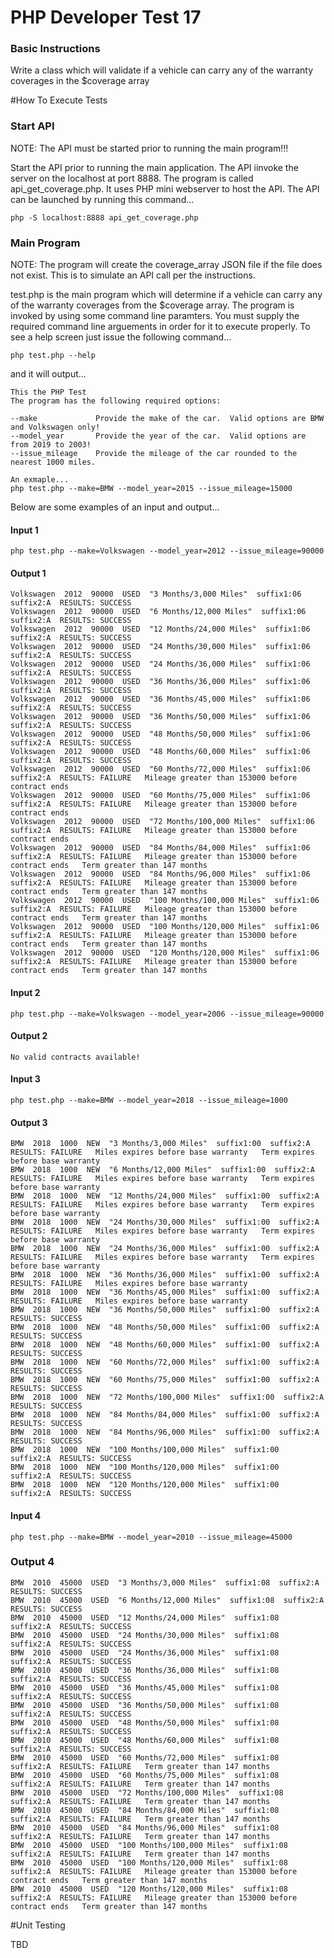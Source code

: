# PHP Developer Test 17

### Basic Instructions

Write a class which will validate if a vehicle can carry any of the warranty coverages in the $coverage array


#How To Execute Tests

### Start API

NOTE: The API must be started prior to running the main program!!!

Start the API prior to running the main application.  The API iinvoke the server on the localhost at port 8888.  The program is called api_get_coverage.php.  It uses PHP mini webserver to host the API.  The API can be launched by running this command... 

```
php -S localhost:8888 api_get_coverage.php
```

### Main Program

NOTE: The program will create the coverage_array JSON file if the file does not exist.  This is to simulate an API call per the instructions.

test.php is the main program which will determine if a vehicle can carry any of the warranty coverages from the $coverage array.  The program is invoked by using some command line paramters.  You must supply the required command line arguements in order for it to execute properly.  To see a help screen just issue the following command...

```
php test.php --help
```

and it will output...

```
This the PHP Test
The program has the following required options: 

--make             Provide the make of the car.  Valid options are BMW and Volkswagen only!
--model_year       Provide the year of the car.  Valid options are from 2019 to 2003!
--issue_mileage    Provide the mileage of the car rounded to the nearest 1000 miles.

An exmaple...
php test.php --make=BMW --model_year=2015 --issue_mileage=15000
```

Below are some examples of an input and output...

#### Input 1

```
php test.php --make=Volkswagen --model_year=2012 --issue_mileage=90000
```

#### Output 1

```
Volkswagen  2012  90000  USED  "3 Months/3,000 Miles"  suffix1:06  suffix2:A  RESULTS: SUCCESS   
Volkswagen  2012  90000  USED  "6 Months/12,000 Miles"  suffix1:06  suffix2:A  RESULTS: SUCCESS   
Volkswagen  2012  90000  USED  "12 Months/24,000 Miles"  suffix1:06  suffix2:A  RESULTS: SUCCESS   
Volkswagen  2012  90000  USED  "24 Months/30,000 Miles"  suffix1:06  suffix2:A  RESULTS: SUCCESS   
Volkswagen  2012  90000  USED  "24 Months/36,000 Miles"  suffix1:06  suffix2:A  RESULTS: SUCCESS   
Volkswagen  2012  90000  USED  "36 Months/36,000 Miles"  suffix1:06  suffix2:A  RESULTS: SUCCESS   
Volkswagen  2012  90000  USED  "36 Months/45,000 Miles"  suffix1:06  suffix2:A  RESULTS: SUCCESS   
Volkswagen  2012  90000  USED  "36 Months/50,000 Miles"  suffix1:06  suffix2:A  RESULTS: SUCCESS   
Volkswagen  2012  90000  USED  "48 Months/50,000 Miles"  suffix1:06  suffix2:A  RESULTS: SUCCESS   
Volkswagen  2012  90000  USED  "48 Months/60,000 Miles"  suffix1:06  suffix2:A  RESULTS: SUCCESS   
Volkswagen  2012  90000  USED  "60 Months/72,000 Miles"  suffix1:06  suffix2:A  RESULTS: FAILURE   Mileage greater than 153000 before contract ends   
Volkswagen  2012  90000  USED  "60 Months/75,000 Miles"  suffix1:06  suffix2:A  RESULTS: FAILURE   Mileage greater than 153000 before contract ends   
Volkswagen  2012  90000  USED  "72 Months/100,000 Miles"  suffix1:06  suffix2:A  RESULTS: FAILURE   Mileage greater than 153000 before contract ends   
Volkswagen  2012  90000  USED  "84 Months/84,000 Miles"  suffix1:06  suffix2:A  RESULTS: FAILURE   Mileage greater than 153000 before contract ends   Term greater than 147 months   
Volkswagen  2012  90000  USED  "84 Months/96,000 Miles"  suffix1:06  suffix2:A  RESULTS: FAILURE   Mileage greater than 153000 before contract ends   Term greater than 147 months   
Volkswagen  2012  90000  USED  "100 Months/100,000 Miles"  suffix1:06  suffix2:A  RESULTS: FAILURE   Mileage greater than 153000 before contract ends   Term greater than 147 months   
Volkswagen  2012  90000  USED  "100 Months/120,000 Miles"  suffix1:06  suffix2:A  RESULTS: FAILURE   Mileage greater than 153000 before contract ends   Term greater than 147 months   
Volkswagen  2012  90000  USED  "120 Months/120,000 Miles"  suffix1:06  suffix2:A  RESULTS: FAILURE   Mileage greater than 153000 before contract ends   Term greater than 147 months 
```

#### Input 2
```
php test.php --make=Volkswagen --model_year=2006 --issue_mileage=90000
```

#### Output 2

```
No valid contracts available!
```

#### Input 3

```
php test.php --make=BMW --model_year=2018 --issue_mileage=1000
```

#### Output 3

```
BMW  2018  1000  NEW  "3 Months/3,000 Miles"  suffix1:00  suffix2:A  RESULTS: FAILURE   Miles expires before base warranty   Term expires before base warranty   
BMW  2018  1000  NEW  "6 Months/12,000 Miles"  suffix1:00  suffix2:A  RESULTS: FAILURE   Miles expires before base warranty   Term expires before base warranty   
BMW  2018  1000  NEW  "12 Months/24,000 Miles"  suffix1:00  suffix2:A  RESULTS: FAILURE   Miles expires before base warranty   Term expires before base warranty   
BMW  2018  1000  NEW  "24 Months/30,000 Miles"  suffix1:00  suffix2:A  RESULTS: FAILURE   Miles expires before base warranty   Term expires before base warranty   
BMW  2018  1000  NEW  "24 Months/36,000 Miles"  suffix1:00  suffix2:A  RESULTS: FAILURE   Miles expires before base warranty   Term expires before base warranty   
BMW  2018  1000  NEW  "36 Months/36,000 Miles"  suffix1:00  suffix2:A  RESULTS: FAILURE   Miles expires before base warranty   
BMW  2018  1000  NEW  "36 Months/45,000 Miles"  suffix1:00  suffix2:A  RESULTS: FAILURE   Miles expires before base warranty   
BMW  2018  1000  NEW  "36 Months/50,000 Miles"  suffix1:00  suffix2:A  RESULTS: SUCCESS   
BMW  2018  1000  NEW  "48 Months/50,000 Miles"  suffix1:00  suffix2:A  RESULTS: SUCCESS   
BMW  2018  1000  NEW  "48 Months/60,000 Miles"  suffix1:00  suffix2:A  RESULTS: SUCCESS   
BMW  2018  1000  NEW  "60 Months/72,000 Miles"  suffix1:00  suffix2:A  RESULTS: SUCCESS   
BMW  2018  1000  NEW  "60 Months/75,000 Miles"  suffix1:00  suffix2:A  RESULTS: SUCCESS   
BMW  2018  1000  NEW  "72 Months/100,000 Miles"  suffix1:00  suffix2:A  RESULTS: SUCCESS   
BMW  2018  1000  NEW  "84 Months/84,000 Miles"  suffix1:00  suffix2:A  RESULTS: SUCCESS   
BMW  2018  1000  NEW  "84 Months/96,000 Miles"  suffix1:00  suffix2:A  RESULTS: SUCCESS   
BMW  2018  1000  NEW  "100 Months/100,000 Miles"  suffix1:00  suffix2:A  RESULTS: SUCCESS   
BMW  2018  1000  NEW  "100 Months/120,000 Miles"  suffix1:00  suffix2:A  RESULTS: SUCCESS   
BMW  2018  1000  NEW  "120 Months/120,000 Miles"  suffix1:00  suffix2:A  RESULTS: SUCCESS
```

#### Input 4

```
php test.php --make=BMW --model_year=2010 --issue_mileage=45000
```

### Output 4

```
BMW  2010  45000  USED  "3 Months/3,000 Miles"  suffix1:08  suffix2:A  RESULTS: SUCCESS   
BMW  2010  45000  USED  "6 Months/12,000 Miles"  suffix1:08  suffix2:A  RESULTS: SUCCESS   
BMW  2010  45000  USED  "12 Months/24,000 Miles"  suffix1:08  suffix2:A  RESULTS: SUCCESS   
BMW  2010  45000  USED  "24 Months/30,000 Miles"  suffix1:08  suffix2:A  RESULTS: SUCCESS   
BMW  2010  45000  USED  "24 Months/36,000 Miles"  suffix1:08  suffix2:A  RESULTS: SUCCESS   
BMW  2010  45000  USED  "36 Months/36,000 Miles"  suffix1:08  suffix2:A  RESULTS: SUCCESS   
BMW  2010  45000  USED  "36 Months/45,000 Miles"  suffix1:08  suffix2:A  RESULTS: SUCCESS   
BMW  2010  45000  USED  "36 Months/50,000 Miles"  suffix1:08  suffix2:A  RESULTS: SUCCESS   
BMW  2010  45000  USED  "48 Months/50,000 Miles"  suffix1:08  suffix2:A  RESULTS: SUCCESS   
BMW  2010  45000  USED  "48 Months/60,000 Miles"  suffix1:08  suffix2:A  RESULTS: SUCCESS   
BMW  2010  45000  USED  "60 Months/72,000 Miles"  suffix1:08  suffix2:A  RESULTS: FAILURE   Term greater than 147 months   
BMW  2010  45000  USED  "60 Months/75,000 Miles"  suffix1:08  suffix2:A  RESULTS: FAILURE   Term greater than 147 months   
BMW  2010  45000  USED  "72 Months/100,000 Miles"  suffix1:08  suffix2:A  RESULTS: FAILURE   Term greater than 147 months   
BMW  2010  45000  USED  "84 Months/84,000 Miles"  suffix1:08  suffix2:A  RESULTS: FAILURE   Term greater than 147 months   
BMW  2010  45000  USED  "84 Months/96,000 Miles"  suffix1:08  suffix2:A  RESULTS: FAILURE   Term greater than 147 months   
BMW  2010  45000  USED  "100 Months/100,000 Miles"  suffix1:08  suffix2:A  RESULTS: FAILURE   Term greater than 147 months   
BMW  2010  45000  USED  "100 Months/120,000 Miles"  suffix1:08  suffix2:A  RESULTS: FAILURE   Mileage greater than 153000 before contract ends   Term greater than 147 months   
BMW  2010  45000  USED  "120 Months/120,000 Miles"  suffix1:08  suffix2:A  RESULTS: FAILURE   Mileage greater than 153000 before contract ends   Term greater than 147 months
```

#Unit Testing

TBD

